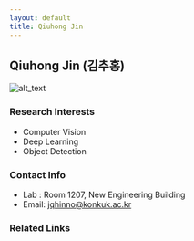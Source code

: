 ```yaml
---
layout: default
title: Qiuhong Jin
---
```


## Qiuhong Jin (김추홍)
![alt_text](../assets/img/QiuhongJin.jpeg)


### Research Interests
* Computer Vision
* Deep Learning
* Object Detection

### Contact Info
* Lab : Room 1207, New Engineering Building
* Email: jqhinno@konkuk.ac.kr


### Related Links
